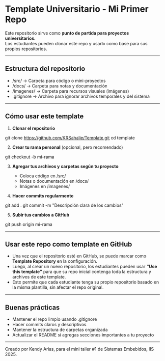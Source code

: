 # Template Universitario - Mi Primer Repo

Este repositorio sirve como **punto de partida para proyectos universitarios**.  
Los estudiantes pueden clonar este repo y usarlo como base para sus propios repositorios.

---

## Estructura del repositorio

- /src/ → Carpeta para código o mini-proyectos
- /docs/ → Carpeta para notas y documentación
- /imagenes/ → Carpeta para recursos visuales (imágenes)
- .gitignore → Archivo para ignorar archivos temporales y del sistema

---

## Cómo usar este template

1. **Clonar el repositorio**

git clone https://github.com/KRSahalie/Template.git cd template

2. **Crear tu rama personal** (opcional, pero recomendado)

git checkout -b mi-rama

3. **Agregar tus archivos y carpetas según tu proyecto**  
   - Coloca código en /src/  
   - Notas o documentación en /docs/  
   - Imágenes en /imagenes/  

4. **Hacer commits regularmente**

git add .
git commit -m "Descripción clara de los cambios"

5. **Subir tus cambios a GitHub**

git push origin mi-rama

---

## Usar este repo como template en GitHub

- Una vez que el repositorio esté en GitHub, se puede marcar como **Template Repository** en la configuración.  
- Luego, al crear un nuevo repositorio, los estudiantes pueden usar **“Use this template”** para que su repo inicial contenga toda la estructura y archivos de este template.  
- Esto permite que cada estudiante tenga su propio repositorio basado en la misma plantilla, sin afectar el repo original.

---

## Buenas prácticas

- Mantener el repo limpio usando .gitignore  
- Hacer commits claros y descriptivos  
- Mantener la estructura de carpetas organizada  
- Actualizar el README si agregas secciones importantes a tu proyecto

---

Creado por Kendy Arias, para el mini taller #1 de Sistemas Embebidos, IIS 2025.
